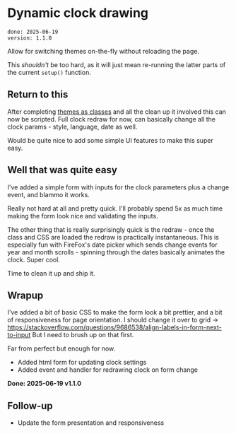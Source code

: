Dynamic clock drawing
=====================
```
done: 2025-06-19
version: 1.1.0
```

Allow for switching themes on-the-fly without reloading the page.

This *shouldn't* be too hard, as it will just mean re-running the latter parts of the current `setup()` function.


Return to this
--------------

After completing [themes as classes](<[done]/23 - themes as classes.md>) and all the clean up it involved this can now be scripted.
Full clock redraw for now, can basically change all the clock params - style, language, date as well.

Would be quite nice to add some simple UI features to make this super easy.


Well that was quite easy
------------------------

I've added a simple form with inputs for the clock parameters plus a change event, and blammo it works.

Really not hard at all and pretty quick.
I'll probably spend 5x as much time making the form look nice and validating the inputs.

The other thing that is really surprisingly quick is the redraw - once the class and CSS are loaded the redraw is practically instantaneous.
This is especially fun with FireFox's date picker which sends change events for year and month scrolls - spinning through the dates basically animates the clock.
Super cool.

Time to clean it up and ship it.


Wrapup
------

I've added a bit of basic CSS to make the form look a bit prettier, and a bit of responsiveness for page orientation.
I should change it over to grid -> https://stackoverflow.com/questions/9686538/align-labels-in-form-next-to-input
But I need to brush up on that first.

Far from perfect but enough for now.

* Added html form for updating clock settings
* Added event and handler for redrawing clock on form change


**Done: 2025-06-19 v1.1.0**


Follow-up
---------

* Update the form presentation and responsiveness

